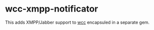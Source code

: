 wcc-xmpp-notificator
====================

This adds XMPP/Jabber support to [wcc](https://github.com/cmur2/wcc) encapsuled
in a separate gem.
